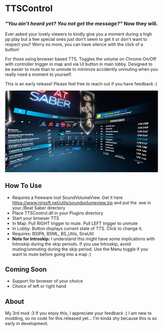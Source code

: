 # TTSControl

### _"You ain't heard yet? You not get the message?"_ Now they will.

Ever asked your lovely viewers to kindly give you a moment during a high pp play but a few special ones just don't seem to get it or don't want to respect you? Worry no more, you can have silence with the click of a button!

For those using browser based TTS. Toggles the volume on Chrome On/Off with controller trigger in map and via UI button in main lobby. Designed to be easier to mute than to unmute to minimize accidently unmuting when you really need a moment to yourself.

This is an early release! Please feel free to reach out if you have feedback :)

![screenshot](https://github.com/zeph-yr/TTSControl/blob/main/ttscontrol_menu_small.png)

## How To Use
- Requires a freeware tool SoundVolumeView. Get it here https://www.nirsoft.net/utils/soundvolumeview.zip and put the .exe in your /Beat Saber directory
- Place TTSControl.dll in your Plugins directory
- Start your browser TTS
- In Map: Pull RIGHT trigger to mute. Pull LEFT trigger to unmute
- In Lobby: Button displays current state of TTS. Click to change it.
- Requires: BSIPA, BSML, BS_Utils, SiraUtil
- **Note for Introskip:** I understand this might have some implications with Introskip during the skip periods. If you use Introskip, avoid muting/unmuting during the skip period. Use the Menu toggle if you want to mute before going into a map :)

## Coming Soon
- Support for browser of your choice
- Choice of left or right hand

## About
My 3rd mod :3 If you enjoy this, I appreciate your feedback :) I am new to modding, so no code for this released yet... I'm kinda shy because this is so early in development.
